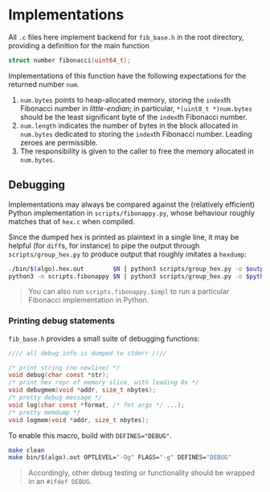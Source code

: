 # Implementations

All `.c` files here implement backend for `fib_base.h` in the root directory, providing a definition for the main function

```c
struct number fibonacci(uint64_t);
```

Implementations of this function have the following expectations for the returned number `num`.
1. `num.bytes` points to heap-allocated memory, storing the `index`th Fibonacci number in *little-endian*; in particular, `*(uint8_t *)num.bytes` should be the least significant byte of the `index`th Fibonacci number.
1. `num.length` indicates the number of bytes in the block allocated in `num.bytes` dedicated to storing the `index`th Fibonacci number. Leading zeroes are permissible.
1. The responsibility is given to the caller to free the memory allocated in `num.bytes`.

## Debugging

Implementations may always be compared against the (relatively efficient) Python implementation in `scripts/fibonappy.py`, whose behaviour roughly matches that of `hex.c` when compiled.

Since the dumped hex is printed as plaintext in a single line, it may be helpful (for `diff`s, for instance) to pipe the output through `scripts/group_hex.py` to produce output that roughly imitates a `hexdump`:

```bash
./bin/$(algo).hex.out        $N | python3 scripts/group_hex.py -o $output_file
python3 -m scripts.fibonappy $N | python3 scripts/group_hex.py -o $python_file
```

> You can also run `scripts.fibonappy.$impl` to run a particular Fibonacci implementation in Python.

### Printing debug statements

`fib_base.h` provides a small suite of debugging functions:
```c
//// all debug info is dumped to stderr ////

/* print string (no newline) */
void debug(char const *str);
/* print hex repr of memory slice, with leading 0x */
void debugmem(void *addr, size_t nbytes);
/* pretty debug message */
void log(char const *format, /* fmt args */ ...);
/* pretty memdump */
void logmem(void *addr, size_t nbytes);
```
To enable this macro, build with `DEFINES="DEBUG"`.

```bash
make clean
make bin/$(algo).out OPTLEVEL="-Og" FLAGS="-g" DEFINES="DEBUG"
```

> Accordingly, other debug testing or functionality should be wrapped in an `#ifdef DEBUG`.
